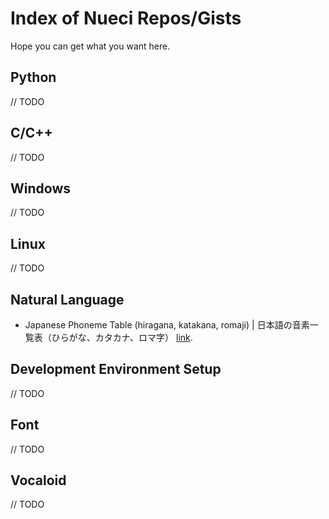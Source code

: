 # Index of Nueci Repos/Gists
Hope you can get what you want here.
## Python
// TODO
## C/C++
// TODO
## Windows
// TODO
## Linux
// TODO
## Natural Language
- Japanese Phoneme Table (hiragana, katakana, romaji) | 日本語の音素一覧表（ひらがな、カタカナ、ロマ字） [link](https://gist.github.com/nueci/728b95ae970278e6e0541fa3ccb9eb83).

## Development Environment Setup
// TODO
## Font
// TODO
## Vocaloid
// TODO
